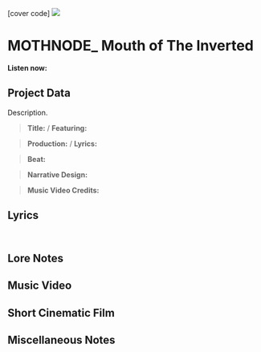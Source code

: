 [cover code] ![](57175019_319474918741616_8502199518755923887_n.jpg)

# MOTHNODE_ Mouth of The Inverted

**Listen now:** 

## Project Data

Description.

> **Title:**  / **Featuring:** 

> **Production:**  / **Lyrics:** 

> **Beat:**

> **Narrative Design:**

> **Music Video Credits:**


## Lyrics

```


```

## Lore Notes

## Music Video

## Short Cinematic Film

## Miscellaneous Notes
